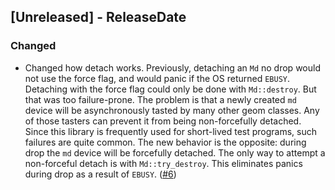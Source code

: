 ## [Unreleased] - ReleaseDate

### Changed

- Changed how detach works.  Previously, detaching an `Md` no drop would not
  use the force flag, and would panic if the OS returned `EBUSY`.  Detaching
  with the force flag could only be done with `Md::destroy`.  But that was too
  failure-prone.  The problem is that a newly created `md` device will be
  asynchronously tasted by many other geom classes.  Any of those tasters can
  prevent it from being non-forcefully detached.  Since this library is
  frequently used for short-lived test programs, such failures are quite
  common.  The new behavior is the opposite: during drop the `md` device will
  be forcefully detached.  The only way to attempt a non-forceful detach is
  with `Md::try_destroy`.  This eliminates panics during drop as a result of
  `EBUSY`.
  ([#6](https://github.com/mdconfig/divbuf/pull/3))
